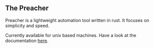 ## The Preacher

Preacher is a lightweight automation tool written in rust. It focuses on simplicity and speed. 

Currently available for unix based machines. Have a look at the documentation [here](https://trpouh.github.io/preacher/).